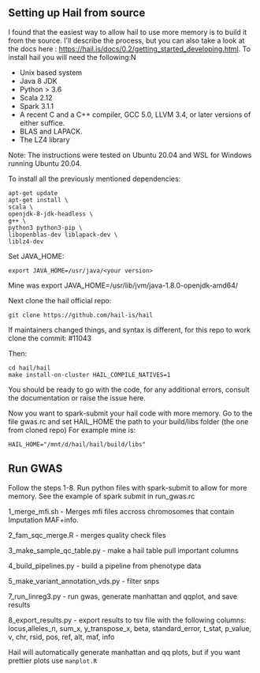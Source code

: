 ## Setting up Hail from source
I found that the easiest way to allow hail to use more memory is to build it from the source. I'll describe the process, but you can also take a look at the docs here : https://hail.is/docs/0.2/getting_started_developing.html.  To install hail you will need the following:N

* Unix based system
* Java 8 JDK 
* Python > 3.6
* Scala 2.12
* Spark 3.1.1
* A recent C and a C++ compiler, GCC 5.0, LLVM 3.4, or later versions of either suffice.
* BLAS and LAPACK.
* The LZ4 library

Note: The instructions were tested on Ubuntu 20.04 and WSL for Windows running Ubuntu 20.04.

To install all the previously mentioned dependencies:

	apt-get update
	apt-get install \
	scala \
    openjdk-8-jdk-headless \
    g++ \
    python3 python3-pip \
    libopenblas-dev liblapack-dev \
    liblz4-dev

Set JAVA_HOME:

	export JAVA_HOME=/usr/java/<your version>

Mine was 
	export JAVA_HOME=/usr/lib/jvm/java-1.8.0-openjdk-amd64/
 
Next clone the hail official repo:

	git clone https://github.com/hail-is/hail

If maintainers changed things, and syntax is different, for this repo to work clone the commit: #11043 

Then:

	cd hail/hail
	make install-on-cluster HAIL_COMPILE_NATIVES=1

You should be ready to go with the code, for any additional errors, consult the documentation or raise the issue here.

Now you want to spark-submit your hail code with more memory.
Go to the file gwas.rc and set HAIL_HOME the path to your build/libs folder (the one from cloned repo)
For example mine is:

	HAIL_HOME="/mnt/d/hail/hail/build/libs"

## Run GWAS
Follow the steps 1-8. Run python files with spark-submit to allow for more memory. See the example of spark submit in run_gwas.rc

1_merge_mfi.sh - Merges mfi files accross chromosomes that contain Imputation MAF+info. 

2_fam_sqc_merge.R - merges quality check files

3_make_sample_qc_table.py - make a hail table pull important columns

4_build_pipelines.py - build a pipeline from phenotype data

5_make_variant_annotation_vds.py - filter snps

7_run_linreg3.py - run gwas, generate manhattan and qqplot, and save results

8_export_results.py - export results to tsv file with the following columns:
locus,alleles_n, sum_x, y_transpose_x, beta, standard_error, t_stat, p_value, v, chr, rsid, pos, ref, alt, maf, info


Hail will automatically generate manhattan and qq plots, but if you want prettier plots use `manplot.R`